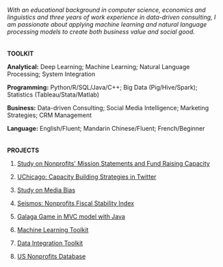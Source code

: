 *With an educational background in computer science, economics and linguistics and three years of work experience in data-driven consulting, I am passionate about applying machine learning and natural language processing models to create both business value and social good.*
<br />
<br />
<br />
**TOOLKIT**

**Analytical:** Deep Learning; Machine Learning; Natural Language Processing; System Integration

**Programming:** Python/R/SQL/Java/C++; Big Data (Pig/Hive/Spark); Statistics (Tableau/Stata/Matlab)

**Business:** Data-driven Consulting; Social Media Intelligence; Marketing Strategies; CRM Management 

**Language:** English/Fluent; Mandarin Chinese/Fluent; French/Beginner
<br />
<br />
<br />
**PROJECTS**

1. [Study on Nonprofits' Mission Statements and Fund Raising Capacity](https://github.com/yuxiaosun/USngomission)

2. [UChicago: Capacity Building Strategies in Twitter](https://github.com/yuxiaosun/twitter)

3. [Study on Media Bias](https://github.com/yuxiaosun/hwcfpp/tree/master/project)

4. [Seismos: Nonprofits Fiscal Stability Index](https://github.com/aldengolab/seismos-NFP-stability-prediction)

5. [Galaga Game in MVC model with Java](https://github.com/yuxiaosun/javagame)

6. [Machine Learning Toolkit](https://github.com/yuxiaosun/capp-455136/tree/master/mlpipe)

7. [Data Integration Toolkit](https://github.com/yuxiaosun/capp-455136/tree/master/dataintegration)

8. [US Nonprofits Database](https://github.com/yuxiaosun/USngo)
